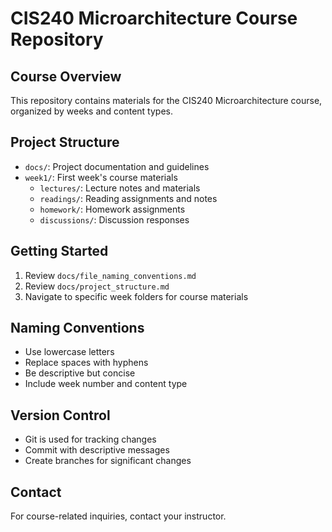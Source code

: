 # CIS240 Microarchitecture Course Repository

## Course Overview
This repository contains materials for the CIS240 Microarchitecture course, organized by weeks and content types.

## Project Structure
- `docs/`: Project documentation and guidelines
- `week1/`: First week's course materials
  - `lectures/`: Lecture notes and materials
  - `readings/`: Reading assignments and notes
  - `homework/`: Homework assignments
  - `discussions/`: Discussion responses

## Getting Started
1. Review `docs/file_naming_conventions.md`
2. Review `docs/project_structure.md`
3. Navigate to specific week folders for course materials

## Naming Conventions
- Use lowercase letters
- Replace spaces with hyphens
- Be descriptive but concise
- Include week number and content type

## Version Control
- Git is used for tracking changes
- Commit with descriptive messages
- Create branches for significant changes

## Contact
For course-related inquiries, contact your instructor. 